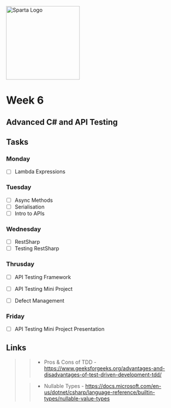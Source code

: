 <img src="https://boolerang.co.uk/wp-content/uploads/job-manager-uploads/company_logo/2018/04/SG-Logo-Black.png" alt="Sparta Logo" width="200"/>

# Week 6

## Advanced C# and API Testing

## Tasks

### Monday

- [ ] Lambda Expressions 

### Tuesday

- [ ] Async Methods
- [ ] Serialisation
- [ ] Intro to APIs

### Wednesday

- [ ] RestSharp
- [ ] Testing RestSharp

### Thrusday

- [ ] API Testing Framework
- [ ] API Testing Mini Project
- [ ] Defect Management


### Friday

- [ ] API Testing Mini Project Presentation

## Links

> 
>> - Pros & Cons of TDD - https://www.geeksforgeeks.org/advantages-and-disadvantages-of-test-driven-development-tdd/
>
>> - Nullable Types - https://docs.microsoft.com/en-us/dotnet/csharp/language-reference/builtin-types/nullable-value-types



